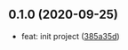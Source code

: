 ## 0.1.0 (2020-09-25)

* feat: init project ([385a35d](https://github.com/Scrum/vue-axillo/commit/385a35d))



